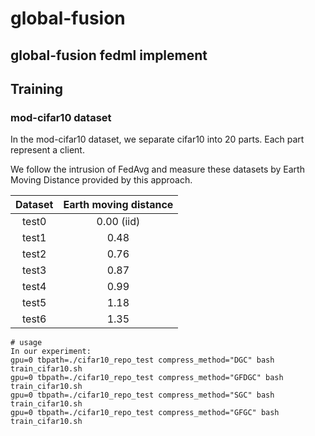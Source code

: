 # global-fusion

## global-fusion fedml implement


## Training
### mod-cifar10 dataset

In the mod-cifar10 dataset, we separate cifar10 into 20 parts.
Each part represent a client.

We follow the intrusion of FedAvg and measure these datasets by Earth Moving Distance provided by this approach.

Dataset  |  Earth moving distance
:--------------:|:-----:
test0    |  0.00 (iid)
test1    |  0.48
test2    |  0.76
test3    |  0.87
test4    |  0.99
test5    |  1.18
test6    |  1.35

```shell=
# usage
In our experiment:
gpu=0 tbpath=./cifar10_repo_test compress_method="DGC" bash train_cifar10.sh
gpu=0 tbpath=./cifar10_repo_test compress_method="GFDGC" bash train_cifar10.sh
gpu=0 tbpath=./cifar10_repo_test compress_method="SGC" bash train_cifar10.sh
gpu=0 tbpath=./cifar10_repo_test compress_method="GFGC" bash train_cifar10.sh

```